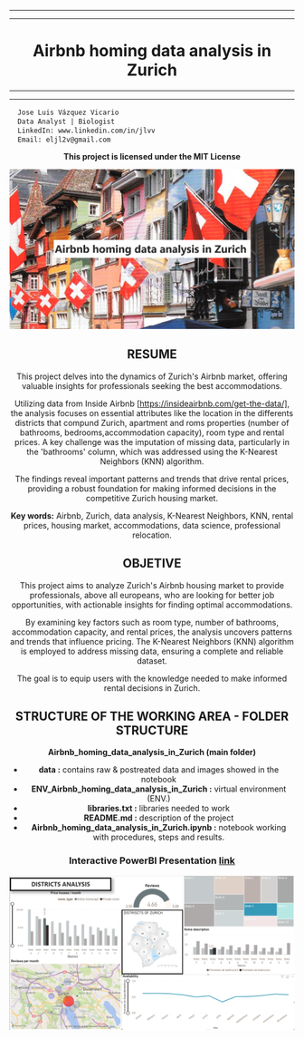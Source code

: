 ----------------
----------------
# <center> **Airbnb homing data analysis in Zurich** <center>
----------------
----------------
      Jose Luis Vázquez Vicario
      Data Analyst | Biologist
      LinkedIn: www.linkedin.com/in/jlvv
      Email: eljl2v@gmail.com
**<center>This project is licensed under the MIT License<center>**

<p align="center">
    <img src="data/cover.png" alt="Cover">
</p>

## **RESUME**
This project delves into the dynamics of Zurich's Airbnb market, offering valuable insights for professionals seeking the best accommodations.

Utilizing data from Inside Airbnb [https://insideairbnb.com/get-the-data/], the analysis focuses on essential attributes like the location in the differents districts that compund Zurich, apartment and roms properties (number of bathrooms, bedrooms,accommodation capacity), room type and rental prices. A key challenge was the imputation of missing data, particularly in the 'bathrooms' column, which was addressed using the K-Nearest Neighbors (KNN) algorithm.

The findings reveal important patterns and trends that drive rental prices, providing a robust foundation for making informed decisions in the competitive Zurich housing market.

**Key words:** Airbnb, Zurich, data analysis, K-Nearest Neighbors, KNN, rental prices, housing market, accommodations, data science, professional relocation.

## **OBJETIVE**
This project aims to analyze Zurich's Airbnb housing market to provide professionals, above all europeans, who are looking for better job opportunities, with actionable insights for finding optimal accommodations.

By examining key factors such as room type, number of bathrooms, accommodation capacity, and rental prices, the analysis uncovers patterns and trends that influence pricing. The K-Nearest Neighbors (KNN) algorithm is employed to address missing data, ensuring a complete and reliable dataset.

The goal is to equip users with the knowledge needed to make informed rental decisions in Zurich.

## **STRUCTURE OF THE WORKING AREA - FOLDER STRUCTURE**
**Airbnb_homing_data_analysis_in_Zurich (main folder)**
- **data :** contains raw & postreated data and images showed in the notebook
- **ENV_Airbnb_homing_data_analysis_in_Zurich :** virtual environment (ENV.)
- **libraries.txt :** libraries needed to work
- **README.md :** description of the project
- **Airbnb_homing_data_analysis_in_Zurich.ipynb :** notebook working with procedures, steps and results.

### **Interactive PowerBI Presentation** [link](https://app.powerbi.com/view?r=eyJrIjoiNTUxMjE0ZWItMjIzYS00NzZjLWE5ODAtODk4N2IwYzVkZGVjIiwidCI6IjhhZWJkZGI2LTM0MTgtNDNhMS1hMjU1LWI5NjQxODZlY2M2NCIsImMiOjl9&pageName=0f10a9a68b08cbdba667)
![PowerBI Zurich](data/red_reviews.png)


